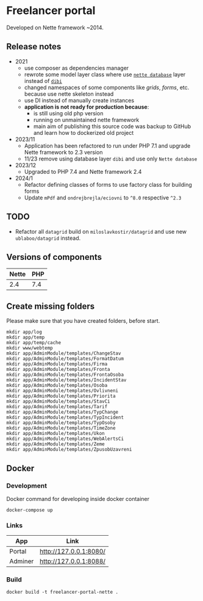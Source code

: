 # Freelancer portal

Developed on Nette framework ~2014.

## Release notes
- 2021
  - use composer as dependencies manager
  - rewrote some model layer class where use [`nette database`](https://github.com/dg/nette-database) layer instead
    of [`dibi`](https://github.com/dg/dibi)
  - changed namespaces of some components like *grids*, *forms*, etc. because use nette skeleton instead
  - use DI instead of manually create instances
  - **application is not ready for production because**:
      - is still using old php version
      - running on unmaintained nette framework
      - main aim of publishing this source code was backup to GitHub and learn how to dockerized old project
- 2023/11
    - Application has been refactored to run under PHP 7.1 and upgrade Nette framework to 2.3 version
    - 11/23 remove using database layer `dibi` and use only `Nette database`
- 2023/12
    - Upgraded to PHP 7.4 and Nette framework 2.4
- 2024/1
  - Refactor defining classes of forms to use factory class for building forms
  - Update `mPdf` and `ondrejbrejla/eciovni` to `^8.0` respective `^2.3`

## TODO

- Refactor all `datagrid` build on `miloslavkostir/datagrid` and use new `ublaboo/datagrid` instead.

## Versions of components

| Nette | PHP |
|-------|-----|
| 2.4   | 7.4 |

## Create missing folders

Please make sure that you have created folders, before start.

```shell
mkdir app/log
mkdir app/temp
mkdir app/temp/cache
mkdir www/webtemp
mkdir app/AdminModule/templates/ChangeStav
mkdir app/AdminModule/templates/FormatDatum
mkdir app/AdminModule/templates/Firma
mkdir app/AdminModule/templates/Fronta
mkdir app/AdminModule/templates/FrontaOsoba
mkdir app/AdminModule/templates/IncidentStav
mkdir app/AdminModule/templates/Osoba
mkdir app/AdminModule/templates/Ovlivneni
mkdir app/AdminModule/templates/Priorita
mkdir app/AdminModule/templates/StavCi
mkdir app/AdminModule/templates/Tarif
mkdir app/AdminModule/templates/TypChange
mkdir app/AdminModule/templates/TypIncident
mkdir app/AdminModule/templates/TypOsoby
mkdir app/AdminModule/templates/TimeZone
mkdir app/AdminModule/templates/Ukon
mkdir app/AdminModule/templates/WebAlertsCi
mkdir app/AdminModule/templates/Zeme
mkdir app/AdminModule/templates/ZpusobUzavreni
```

## Docker

### Development

Docker command for developing inside docker container

```shell
docker-compose up
```

### Links

| App     | Link                   |
|---------|------------------------|
| Portal  | http://127.0.0.1:8080/ |
| Adminer | http://127.0.0.1:8088/ |

### Build

```shell
docker build -t freelancer-portal-nette .
```
